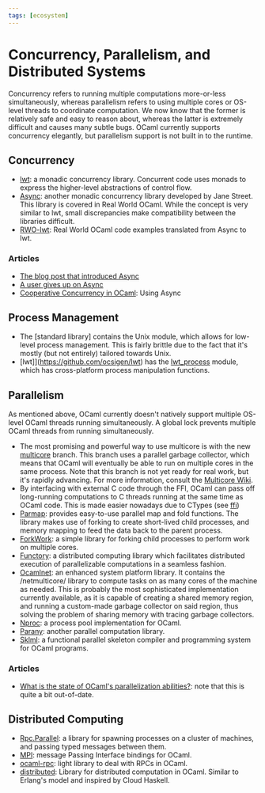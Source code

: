 ```yaml
---
tags: [ecosystem]
---
```


# Concurrency, Parallelism, and Distributed Systems

Concurrency refers to running multiple computations more-or-less simultaneously,
whereas parallelism refers to using multiple cores or OS-level threads to coordinate computation.
We now know that the former is relatively safe and easy to reason about,
whereas the latter is extremely difficult and causes many subtle bugs.
OCaml currently supports concurrency elegantly,
but parallelism support is not built in to the runtime.

## Concurrency

* [lwt](https://github.com/ocsigen/lwt): a monadic concurrency library.
Concurrent code uses monads to express the higher-level abstractions of control flow.
* [Async](https://github.com/janestreet/async):
another monadic concurrency library developed by Jane Street.
This library is covered in Real World OCaml.
While the concept is very similar to lwt,
small discrepancies make compatibility between the libraries difficult.
* [RWO-lwt](https://github.com/dkim/rwo-lwt):
Real World OCaml code examples translated from Async to lwt.

### Articles

* [The blog post that introduced Async](https://blog.janestreet.com/announcing-async/)
* [A user gives up on Async](http://rgrinberg.com/posts/abandoning-async/)
* [Cooperative Concurrency in OCaml][cooperative concurrency]: Using Async

[cooperative concurrency]: http://philtomson.github.io/blog/2014/07/09/core-dot-async-example/


## Process Management

* The [standard library] contains the Unix module,
which allows for low-level process management.
This is fairly brittle due to the fact that it's mostly (but not entirely) tailored towards Unix.
* [lwt]](https://github.com/ocsigen/lwt) has the 
[lwt_process](https://ocsigen.org/lwt/3.2.1/api/Lwt_process) module,
which has cross-platform process manipulation functions.

## Parallelism

As mentioned above, OCaml currently doesn't natively support multiple OS-level OCaml
threads running simultaneously.
A global lock prevents multiple OCaml threads from running simultaneously.

* The most promising and powerful way to use multicore is with the new 
[multicore](https://github.com/ocamllabs/ocaml-multicore) branch.
This branch uses a parallel garbage collector,
which means that OCaml will eventually be able to run on multiple cores in the same process.
Note that this branch is not yet ready for real work, but it's rapidly advancing.
For more information, consult the [Multicore Wiki](https://github.com/ocamllabs/ocaml-multicore/wiki).
* By interfacing with external C code through the FFI,
OCaml can pass off long-running computations to C threads running at the
same time as OCaml code.
This is made easier nowadays due to CTypes (see [ffi](ffi.md))
* [Parmap](http://rdicosmo.github.io/parmap/): provides easy-to-use parallel map and fold functions.
The library makes use of forking to create short-lived child processes,
and memory mapping to feed the data back to the parent process.
* [ForkWork](https://github.com/mlin/forkwork): a simple library for forking child processes
to perform work on multiple cores.
* [Functory](http://functory.lri.fr/About.html):
a distributed computing library which facilitates distributed execution of
parallelizable computations in a seamless fashion.
* [Ocamlnet](http://projects.camlcity.org/projects/ocamlnet.html): an enhanced system platform library.
It contains the /netmulticore/ library to compute tasks on as many cores of the machine as needed.
This is probably the most sophisticated implementation currently available,
as it is capable of creating a shared memory region,
and running a custom-made garbage collector on said region,
thus solving the problem of sharing memory with tracing garbage collectors.
* [Nproc](https://github.com/MyLifeLabs/nproc): a process pool implementation for OCaml.
* [Parany](https://github.com/UnixJunkie/parany): another parallel computation library.
* [Sklml](http://sklml.inria.fr):
a functional parallel skeleton compiler and programming system for OCaml programs.

### Articles

* [What is the state of OCaml's parallelization abilities?][parallelization]:
note that this is quite a bit out-of-date.

[parallelization]: http://stackoverflow.com/questions/6588500/what-is-the-state-of-ocamls-parallelization-abilities

## Distributed Computing

* [Rpc.Parallel](https://github.com/janestreet/rpc_parallel):
a library for spawning processes on a cluster of machines, and passing typed messages between them.
* [MPI](https://github.com/xavierleroy/ocamlmpi): message Passing Interface bindings for OCaml.
* [ocaml-rpc](https://github.com/mirage/ocaml-rpc): light library to deal with RPCs in OCaml.
* [distributed](https://github.com/essdotteedot/distributed):
Library for distributed computation in OCaml.
Similar to Erlang's model and inspired by Cloud Haskell.
